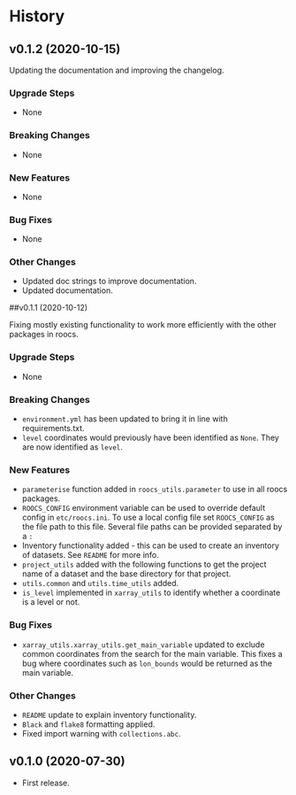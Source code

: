 # History

## v0.1.2 (2020-10-15)

Updating the documentation and improving the changelog.

### Upgrade Steps
* None

### Breaking Changes
* None

### New Features
* None

### Bug Fixes
* None

### Other Changes
* Updated doc strings to improve documentation.
* Updated documentation.


##v0.1.1 (2020-10-12)

Fixing mostly existing functionality to work more efficiently with the other packages in roocs.

### Upgrade Steps
* None

### Breaking Changes
* `environment.yml` has been updated to bring it in line with requirements.txt.
* `level` coordinates would previously have been identified as `None`. They are now identified as `level`.

### New Features
* `parameterise` function added in `roocs_utils.parameter` to use in all roocs packages.
* `ROOCS_CONFIG` environment variable can be used to override default config in `etc/roocs.ini`.
To use a local config file set `ROOCS_CONFIG` as the file path to this file. Several file paths can be provided
separated by a `:`
* Inventory functionality added - this can be used to create an inventory of datasets. See `README` for more info.
* `project_utils` added with the following functions to get the project name of a dataset and the base directory for
that project.
* `utils.common` and `utils.time_utils` added.
* `is_level` implemented in `xarray_utils` to identify whether a coordinate is a level or not.

### Bug Fixes
* `xarray_utils.xarray_utils.get_main_variable` updated to exclude common coordinates from the search for the
main variable. This fixes a bug where coordinates such as `lon_bounds` would be returned as the main variable.

### Other Changes
* `README` update to explain inventory functionality.
* `Black` and `flake8` formatting applied.
* Fixed import warning with `collections.abc`.

## v0.1.0 (2020-07-30)

* First release.
